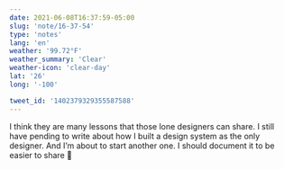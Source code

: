 ```yaml
---
date: 2021-06-08T16:37:59-05:00
slug: 'note/16-37-54'
type: 'notes'
lang: 'en'
weather: '99.72°F'
weather_summary: 'Clear'
weather-icon: 'clear-day'
lat: '26'
long: '-100'

tweet_id: '1402379329355587588'
---
```

I think they are many lessons that those lone designers can share. I still have pending to write about how I built a design system as the only designer. And I’m about to start another one. I should document it to be easier to share 🤔